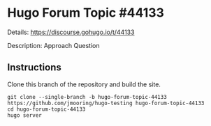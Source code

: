 # Hugo Forum Topic #44133

Details: <https://discourse.gohugo.io/t/44133>

Description: Approach Question

## Instructions

Clone this branch of the repository and build the site.

```text
git clone --single-branch -b hugo-forum-topic-44133 https://github.com/jmooring/hugo-testing hugo-forum-topic-44133
cd hugo-forum-topic-44133
hugo server
```
